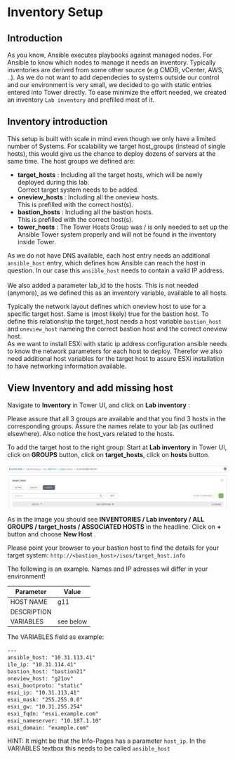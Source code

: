 # Inventory Setup

## Introduction

As you know, Ansible executes playbooks against managed nodes. For Ansible to know which nodes to manage it needs an inventory. Typically inventories are derived from some other source (e.g CMDB, vCenter, AWS, ..). As we do not want to add dependecies to systems outside our control and our environment is very small, we decided to go with static entries entered into Tower directly.
To ease minimize the effort needed, we created an inventory `Lab inventory` and prefilled most of it.

## Inventory introduction
This setup is built with scale in mind even though we only have a limited number of Systems. For scalability we target host_groups (instead of single hosts), this would give us the chance to deploy dozens of servers at the same time.
The host groups we defined are:
- **target_hosts** : Including all the target hosts, which will be newly deployed during this lab.<br>Correct target system needs to be added.
- **oneview_hosts** : Including all the oneview hosts.<br>This is prefilled with the correct host(s).
- **bastion_hosts** : Including all the bastion hosts.<br>This is prefilled with the correct host(s).
- **tower_hosts** : The Tower Hosts Group was / is only needed to set up the Ansible Tower system properly and will not be found in the inventory inside Tower.

As we do not have DNS available, each host entry needs an additional `ansible_host` entry, which defines how Ansible can reach the host in question. In our case this `ansible_host` needs to contain a valid IP address.<br><br>
We also added a parameter lab_id to the hosts. This is not needed (anymore), as we defined this as an inventory variable, available to all hosts.

Typically the network layout defines which oneview host to use for a specific target host. Same is (most likely) true for the bastion host. To define this relationship the target_host needs a host variable `bastion_host` and `oneview_host` nameing the correct bastion host and the correct oneview host.<br>
As we want to install ESXi with static ip address configuration ansible needs to know the network parameters for each host to deploy. Therefor we also need additional host variables for the target host to assure ESXi installation to have networking information available.


## View Inventory and add missing host

Navigate to **Inventory** in Tower UI, and click on **Lab inventory** :

Please assure that all 3 groups are available and that you find 3 hosts in the corresponding groups. Assure the names relate to your lab (as outlined elsewhere). Also notice the host_vars related to the hosts.

To add the target host to the right group:
Start at **Lab inventory** in Tower UI, click on **GROUPS** button, click on **target_hosts**, click on **hosts** button.
 
![AddHostToInventory](/images/AddHostToInventory.png)

As in the image you should see **INVENTORIES / Lab inventory / ALL GROUPS / target_hosts / ASSOCIATED HOSTS** in the headline. Click on **+** button and choose **New Host** .

Please point your browser to your bastion host to find the details for your target system: `http://<bastion_host>/isos/target_host.info`

The following is an example. Names and IP adresses wil differ in your environment!

| Parameter | Value |
|---|---|
| HOST NAME | g11 |
| DESCRIPTION | |
| VARIABLES |  see below |

The VARIABLES field as example:
```
--- 
ansible_host: "10.31.113.41"
ilo_ip: "10.31.114.41"
bastion_host: "bastion21"
oneview_host: "g21ov"  
esxi_bootproto: "static"
esxi_ip: "10.31.113.41"
esxi_mask: "255.255.0.0"
esxi_gw: "10.31.255.254"
esxi_fqdn: "esxi.example.com"
esxi_nameserver: "10.187.1.10"
esxi_domain: "example.com"
```

HINT:
It might be that the Info-Pages has a parameter `host_ip`. In the VARIABLES textbox this needs to be called `ansible_host`
